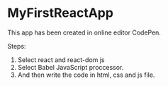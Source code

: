# MyFirstReactApp

This app has been created in online editor CodePen.

Steps:

1. Select react and react-dom js
2. Select Babel JavaScript proccessor.
3. And then write the code in html, css and js file.
